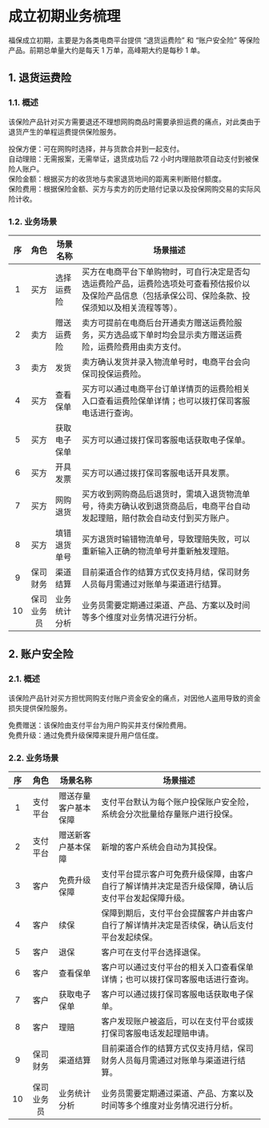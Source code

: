 # 成立初期业务梳理 <!-- omit in toc -->

福保成立初期，主要是为各类电商平台提供 “退货运费险” 和 “账户安全险” 等保险产品。前期总单量大约是每天 1 万单，高峰期大约是每秒 1 单。

## 1. 退货运费险

### 1.1. 概述

该保险产品针对买方需要退还不理想网购商品时需要承担运费的痛点，对此类由于退货产生的单程运费提供保险服务。

投保方便：可在网购时选择，并与货款合并到一起支付。  
自动理赔：无需报案，无需举证，退货成功后 72 小时内理赔款项自动支付到被保险人账户。  
保险金额：根据买方的收货地与卖家退货地间的距离来判断赔付额度。  
保险费用：根据保险金额、买方与卖方的历史赔付记录以及投保网购交易的实际风险计收。

### 1.2. 业务场景

| 序  | 角色 | 场景名称 | 场景描述 |
| :-: | :--: | -------- | -------- |
| 1 | 买方 | 选择运费险 | 买方在电商平台下单购物时，可自行决定是否勾选运费险产品，运费险选项处可查看预估报价以及保险产品信息（包括承保公司、保险条款、投保须知以及相关流程等等）。 |
| 2 | 卖方 | 赠送运费险 | 卖方可提前在电商后台开通卖方赠送运费险服务，买方选品或下单时均会显示卖方赠送运费险，运费险费用由卖方支付。 |
| 3 | 卖方 | 发货 | 卖方确认发货并录入物流单号时，电商平台会向保司投保运费险。 |
| 4 | 买方 | 查看保单 | 买方可以通过电商平台订单详情页的运费险相关入口查看运费险保单详情；也可以拨打保司客服电话进行查询。 |
| 5 | 买方 | 获取电子保单 | 买方可以通过拨打保司客服电话获取电子保单。 |
| 6 | 买方 | 开具发票 | 买方可以通过拨打保司客服电话开具发票。 |
| 7 | 买方 | 网购退货 | 买方收到网购商品后退货时，需填入退货物流单号，待卖方确认收到退货商品后，电商平台自动发起理赔，赔付款会自动支付到买方账户。 |
| 8 | 买方 | 填错退货单号 | 买方退货时输错物流单号，导致理赔失败，可以重新输入正确的物流单号并重新触发理赔。 |
| 9 | 保司财务 | 渠道结算 | 目前渠道合作的结算方式仅支持月结，保司财务人员每月需通过对账单与渠道进行结算。 |
| 10 | 保司业务员 | 业务统计分析 | 业务员需要定期通过渠道、产品、方案以及时间等多个维度对业务情况进行分析。 |

## 2. 账户安全险

### 2.1. 概述

该保险产品针对买方担忧网购支付账户资金安全的痛点，对因他人盗用导致的资金损失提供保险服务。

免费赠送：该保险由支付平台为用户购买并支付保险费用。  
免费升级：通过免费升级保障来提升用户信任度。

### 2.2. 业务场景

| 序  | 角色 | 场景名称 | 场景描述 |
| :-: | :--: | -------- | -------- |
| 1 | 支付平台 | 赠送存量客户基本保障 | 支付平台默认为每个账户投保账户安全险，系统会分次批量给存量账户进行投保。 |
| 2 | 支付平台 | 赠送新客户基本保障 | 新增的客户系统会自动为其投保。 |
| 3 | 客户 | 免费升级保障 | 支付平台提示客户可免费升级保障，由客户自行了解详情并决定是否升级保障，确认后支付平台发起保障升级。 |
| 4 | 客户 | 续保 | 保障到期后，支付平台会提醒客户并由客户自行了解详情并决定是否续保，确认后支付平台发起续保。 |
| 5 | 客户 | 退保 | 客户可在支付平台选择退保。 |
| 6 | 客户 | 查看保单 | 客户可以通过支付平台的相关入口查看保单详情；也可以拨打保司客服电话进行查询。 |
| 7 | 客户 | 获取电子保单 | 客户可以通过拨打保司客服电话获取电子保单。 |
| 8 | 客户 | 理赔 | 客户发现账户被盗后，可以在支付平台或拨打保司客服电话发起理赔申请。 |
| 9 | 保司财务 | 渠道结算 | 目前渠道合作的结算方式仅支持月结，保司财务人员每月需通过对账单与渠道进行结算。 |
| 10 | 保司业务员 | 业务统计分析 | 业务员需要定期通过渠道、产品、方案以及时间等多个维度对业务情况进行分析。 |
